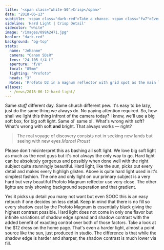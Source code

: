```yaml
---
title: '<span class="white-50">Crisp</span>'
date: "2018-06-13"
subtitle: '<span class="dark-red">Take a chance. <span class="fw7">Everything</span> is not better soft.</span>'
sideline: 'Hard Light | Crisp Detail'
sidecolor: "white"
image: "/images/099A2471.jpg"
bcolor: "dark-red"
background: 'bg-top'
stats:
  name: "Jehanne"
  camera: "Canon 5DsR"
  lens: "24-105 f/4 L"
  aperture: "f/8"
  focal: "85mm"
  lighting: "Profoto"
  heads: "3"
  Notes: 'Profoto D2 in a magnum reflector with grid spot as the main light with no fill. Profoto D2 from the back as separation kicker. Profoto B2 providing the background gradient.'
aliases: 
  - /news/2018-06-12-hard-light/
---
```

Same *stuff* different day. Same church different pew. It's easy to be lazy, just do the same thing we always do. No paying attention required. So, how shall we light this thing infront of the camera today? I know, we'll use a big soft box, for big soft light. Same ol' same ol'. What's wrong with soft? What's wrong with soft **and** bright. That always works &mdash; right?

>The real voyage of discovery consists not in seeking new lands but seeing with new eyes.<cite>Marcel Proust</cite>

Please don't misinterpret this as bashing all soft light. We love big soft light as much as the next guys but it's not always the only way to go. Hard light can be absolutely gorgeous and possibly when done well with the right subject quite stunningly beautiful. Hard light, like the sun, picks out every detail and makes every highligh glisten. Above is quite hard light used in it's simplest fashion. The one and only light on our primary subject is a very hard but very beautiful Profoto Magnum relfector use very close. The other lights are only showing background seperation and that gradient.

Yes it picks up detail you many not want but even SOOC this is an easy retouch if one decides on less detail. Keep in mind that there is no fill so every shadow cast by the Profoto Magnum is essentially black giving the highest contrast possible. Hard light does not come in only one flavor but infinite variations of shadow edge spread and shadow contrast with the added benefit of exacting control over both of those factors. Take a look at the $12 dress on the home page. That's even a harder light, almost a point source like the sun, just produced in studio. The difference is that while the shadow edge is harder and sharper, the shadow contrast is much lower via fill.